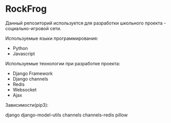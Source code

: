 # RockFrog

Данный репозиторий используется для разработки школьного проекта - социально-игровой сети.

Используемые языки программирования:

- Python
- Javascript

Используемые технологии при разработке проекта:

- Django Framework
- Django channels
- Redis
- Websocket
- Ajax

Зависимости(pip3):

django
django-model-utils
channels
channels-redis
pillow
